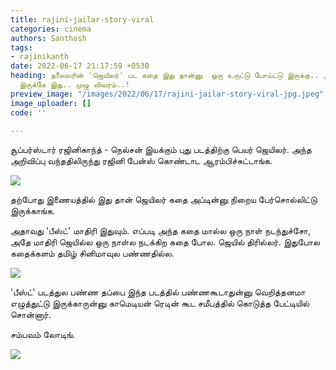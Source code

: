 ```yaml
---
title: rajini-jailar-story-viral
categories: cinema
authors: Santhosh
tags:
- rajinikanth
date: 2022-06-17 21:17:59 +0530
heading: தலைவரின் 'ஜெயிலர்' பட கதை இது தான்னு  ஒரு உருட்டு போய்ட்டு இருக்கு.. அட நல்லா
  இருக்கே இது.. முழு விவரம்..!
preview_image: "/images/2022/06/17/rajini-jailar-story-viral-jpg.jpeg"
image_uploader: []
code: ''

---
```


சூப்பர்ஸ்டார் ரஜினிகாந்த் - நெல்சன் இயக்கும் புது படத்திற்கு பெயர் ஜெயிலர். அந்த அறிவிப்பு வந்ததிலிருந்து ரஜினி பேன்ஸ் கொண்டாட ஆரம்பிச்சுட்டாங்க.

![](/images/2022/06/17/superstar-rajinikanth-jailer-1-jpg.jpeg)

தற்போது இணையத்தில் இது தான் ஜெயிலர் கதை அப்டின்னு நிறைய பேர்சொல்லிட்டு இருக்காங்க.

அதாவது 'பீஸ்ட்' மாதிரி இதுவும். எப்படி அந்த கதை மால்ல ஒரு நாள் நடந்துச்சோ, அதே மாதிரி ஜெயில்ல ஒரு நாள்ல நடக்கிற கதை போல. ஜெயில் திரில்லர். இதுபோல கதைக்களம் தமிழ் சினிமாவுல பண்ணதில்ல.

![](/images/2022/06/17/superstar-rajinikanth-jailer-3-jpg.jpeg)

'பீஸ்ட்' படத்துல பண்ண தப்பை இந்த படத்தில் பண்ணகூடாதுன்னு வெறித்தனமா எழுத்துட்டு இருக்காருன்னு காமெடியன் ரெடின் கூட சமீபத்தில் கொடுத்த பேட்டியில் சொன்னார்.

சம்பவம் லோடிங்.

![](/images/2022/06/17/superstar-rajinikanth-jailer-2-jpg.jpeg)
